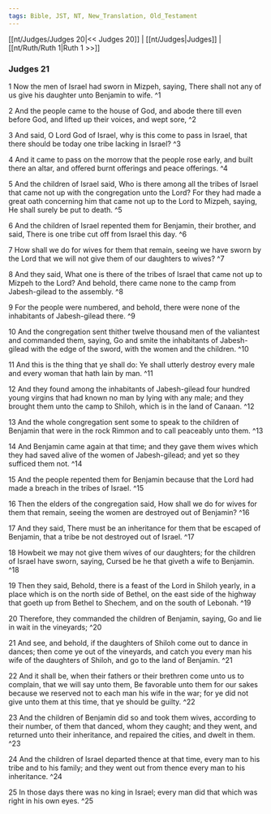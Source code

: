 ```yaml
---
tags: Bible, JST, NT, New_Translation, Old_Testament
---
```


[[nt/Judges/Judges 20|<< Judges 20]] | [[nt/Judges|Judges]] | [[nt/Ruth/Ruth 1|Ruth 1 >>]]

### Judges 21

1 Now the men of Israel had sworn in Mizpeh, saying, There shall not any of us give his daughter unto Benjamin to wife.  ^1

2 And the people came to the house of God, and abode there till even before God, and lifted up their voices, and wept sore,  ^2

3 And said, O Lord God of Israel, why is this come to pass in Israel, that there should be today one tribe lacking in Israel?  ^3

4 And it came to pass on the morrow that the people rose early, and built there an altar, and offered burnt offerings and peace offerings.  ^4

5 And the children of Israel said, Who is there among all the tribes of Israel that came not up with the congregation unto the Lord? For they had made a great oath concerning him that came not up to the Lord to Mizpeh, saying, He shall surely be put to death.  ^5

6 And the children of Israel repented them for Benjamin, their brother, and said, There is one tribe cut off from Israel this day.  ^6

7 How shall we do for wives for them that remain, seeing we have sworn by the Lord that we will not give them of our daughters to wives?  ^7

8 And they said, What one is there of the tribes of Israel that came not up to Mizpeh to the Lord? And behold, there came none to the camp from Jabesh-gilead to the assembly.  ^8

9 For the people were numbered, and behold, there were none of the inhabitants of Jabesh-gilead there.  ^9

10 And the congregation sent thither twelve thousand men of the valiantest and commanded them, saying, Go and smite the inhabitants of Jabesh-gilead with the edge of the sword, with the women and the children.  ^10

11 And this is the thing that ye shall do: Ye shall utterly destroy every male and every woman that hath lain by man.  ^11

12 And they found among the inhabitants of Jabesh-gilead four hundred young virgins that had known no man by lying with any male; and they brought them unto the camp to Shiloh, which is in the land of Canaan.  ^12

13 And the whole congregation sent some to speak to the children of Benjamin that were in the rock Rimmon and to call peaceably unto them.  ^13

14 And Benjamin came again at that time; and they gave them wives which they had saved alive of the women of Jabesh-gilead; and yet so they sufficed them not.  ^14

15 And the people repented them for Benjamin because that the Lord had made a breach in the tribes of Israel.  ^15

16 Then the elders of the congregation said, How shall we do for wives for them that remain, seeing the women are destroyed out of Benjamin?  ^16

17 And they said, There must be an inheritance for them that be escaped of Benjamin, that a tribe be not destroyed out of Israel.  ^17

18 Howbeit we may not give them wives of our daughters; for the children of Israel have sworn, saying, Cursed be he that giveth a wife to Benjamin.  ^18

19 Then they said, Behold, there is a feast of the Lord in Shiloh yearly, in a place which is on the north side of Bethel, on the east side of the highway that goeth up from Bethel to Shechem, and on the south of Lebonah.  ^19

20 Therefore, they commanded the children of Benjamin, saying, Go and lie in wait in the vineyards;  ^20

21 And see, and behold, if the daughters of Shiloh come out to dance in dances; then come ye out of the vineyards, and catch you every man his wife of the daughters of Shiloh, and go to the land of Benjamin.  ^21

22 And it shall be, when their fathers or their brethren come unto us to complain, that we will say unto them, Be favorable unto them for our sakes because we reserved not to each man his wife in the war; for ye did not give unto them at this time, that ye should be guilty.  ^22

23 And the children of Benjamin did so and took them wives, according to their number, of them that danced, whom they caught; and they went, and returned unto their inheritance, and repaired the cities, and dwelt in them.  ^23

24 And the children of Israel departed thence at that time, every man to his tribe and to his family; and they went out from thence every man to his inheritance.  ^24

25 In those days there was no king in Israel; every man did that which was right in his own eyes.  ^25

 
